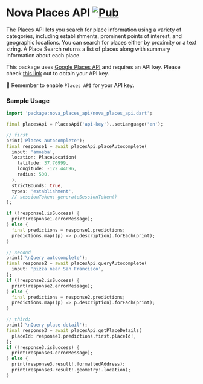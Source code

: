 # Nova Places API [![Pub](https://img.shields.io/pub/v/nova_places_api.svg)](https://pub.dev/packages/nova_places_api)

The Places API lets you search for place information using a variety of categories, including establishments, prominent points of interest, and geographic locations. You can search for places either by proximity or a text string. A Place Search returns a list of places along with summary information about each place.

This package uses [Google Places API](https://developers.google.com/maps/documentation/places/web-service/search) and requires an API key. Please check [this link](https://developers.google.com/maps/documentation/places/web-service/get-api-key) out to obtain your API key.

🍭 Remember to enable `Places API` for your API key.

### Sample Usage

```dart
import 'package:nova_places_api/nova_places_api.dart';

final placesApi = PlacesApi('api-key')..setLanguage('en');

// first
print('Places autocomplete');
final response1 = await placesApi.placeAutocomplete(
  input: 'amoeba',
  location: PlaceLocation(
    latitude: 37.76999,
    longitude: -122.44696,
    radius: 500,
  ),
  strictBounds: true,
  types: 'establishment',
  // sessionToken: generateSessionToken()
);

if (!response1.isSuccess) {
  print(response1.errorMessage);
} else {
  final predictions = response1.predictions;
  predictions.map((p) => p.description).forEach(print);
}

// second
print('\nQuery autocomplete');
final response2 = await placesApi.queryAutocomplete(
  input: 'pizza near San Francisco',
);
if (!response2.isSuccess) {
  print(response2.errorMessage);
} else {
  final predictions = response2.predictions;
  predictions.map((p) => p.description).forEach(print);
}

// third;
print('\nQuery place detail');
final response3 = await placesApi.getPlaceDetails(
  placeId: response1.predictions.first.placeId!,
);
if (!response3.isSuccess) {
  print(response3.errorMessage);
} else {
  print(response3.result!.formattedAddress);
  print(response3.result!.geometry!.location);
}
```
